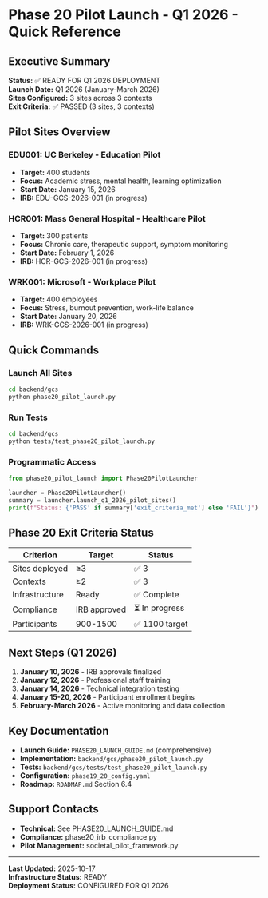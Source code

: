 # Phase 20 Pilot Launch - Q1 2026 - Quick Reference

## Executive Summary

**Status:** ✅ READY FOR Q1 2026 DEPLOYMENT  
**Launch Date:** Q1 2026 (January-March 2026)  
**Sites Configured:** 3 sites across 3 contexts  
**Exit Criteria:** ✅ PASSED (3 sites, 3 contexts)

## Pilot Sites Overview

### EDU001: UC Berkeley - Education Pilot
- **Target:** 400 students
- **Focus:** Academic stress, mental health, learning optimization
- **Start Date:** January 15, 2026
- **IRB:** EDU-GCS-2026-001 (in progress)

### HCR001: Mass General Hospital - Healthcare Pilot
- **Target:** 300 patients  
- **Focus:** Chronic care, therapeutic support, symptom monitoring
- **Start Date:** February 1, 2026
- **IRB:** HCR-GCS-2026-001 (in progress)

### WRK001: Microsoft - Workplace Pilot
- **Target:** 400 employees
- **Focus:** Stress, burnout prevention, work-life balance
- **Start Date:** January 20, 2026
- **IRB:** WRK-GCS-2026-001 (in progress)

## Quick Commands

### Launch All Sites
```bash
cd backend/gcs
python phase20_pilot_launch.py
```

### Run Tests
```bash
cd backend/gcs
python tests/test_phase20_pilot_launch.py
```

### Programmatic Access
```python
from phase20_pilot_launch import Phase20PilotLauncher

launcher = Phase20PilotLauncher()
summary = launcher.launch_q1_2026_pilot_sites()
print(f"Status: {'PASS' if summary['exit_criteria_met'] else 'FAIL'}")
```

## Phase 20 Exit Criteria Status

| Criterion | Target | Status |
|-----------|--------|--------|
| Sites deployed | ≥3 | ✅ 3 |
| Contexts | ≥2 | ✅ 3 |
| Infrastructure | Ready | ✅ Complete |
| Compliance | IRB approved | ⏳ In progress |
| Participants | 900-1500 | ✅ 1100 target |

## Next Steps (Q1 2026)

1. **January 10, 2026** - IRB approvals finalized
2. **January 12, 2026** - Professional staff training
3. **January 14, 2026** - Technical integration testing
4. **January 15-20, 2026** - Participant enrollment begins
5. **February-March 2026** - Active monitoring and data collection

## Key Documentation

- **Launch Guide:** `PHASE20_LAUNCH_GUIDE.md` (comprehensive)
- **Implementation:** `backend/gcs/phase20_pilot_launch.py`
- **Tests:** `backend/gcs/tests/test_phase20_pilot_launch.py`
- **Configuration:** `phase19_20_config.yaml`
- **Roadmap:** `ROADMAP.md` Section 6.4

## Support Contacts

- **Technical:** See PHASE20_LAUNCH_GUIDE.md
- **Compliance:** phase20_irb_compliance.py
- **Pilot Management:** societal_pilot_framework.py

---

**Last Updated:** 2025-10-17  
**Infrastructure Status:** READY  
**Deployment Status:** CONFIGURED FOR Q1 2026
